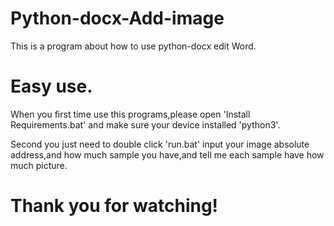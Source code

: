 # Python-docx-Add-image
This is a program about how to use python-docx edit Word.

# Easy use.
When you first time use this programs,please open 'Install Requirements.bat' and make sure your device installed 'python3'.

Second you just need to double click  'run.bat'  input your image absolute address,and how much sample you have,and tell me each sample have how much picture.

# Thank you for watching!